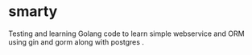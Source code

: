 # smarty


Testing and learning Golang code to learn simple webservice and ORM using gin and gorm along with postgres .


